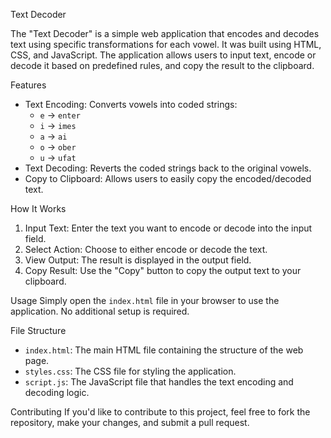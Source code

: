 Text Decoder


The "Text Decoder" is a simple web application that encodes and decodes text using specific transformations for each vowel. It was built using HTML, CSS, and JavaScript. The application allows users to input text, encode or decode it based on predefined rules, and copy the result to the clipboard.

Features
- Text Encoding: Converts vowels into coded strings:
  - `e` -> `enter`
  - `i` -> `imes`
  - `a` -> `ai`
  - `o` -> `ober`
  - `u` -> `ufat`
- Text Decoding: Reverts the coded strings back to the original vowels.
- Copy to Clipboard: Allows users to easily copy the encoded/decoded text.

How It Works
1. Input Text: Enter the text you want to encode or decode into the input field.
2. Select Action: Choose to either encode or decode the text.
3. View Output: The result is displayed in the output field.
4. Copy Result: Use the "Copy" button to copy the output text to your clipboard.

Usage
Simply open the `index.html` file in your browser to use the application. No additional setup is required.

File Structure
- `index.html`: The main HTML file containing the structure of the web page.
- `styles.css`: The CSS file for styling the application.
- `script.js`: The JavaScript file that handles the text encoding and decoding logic.

Contributing
If you'd like to contribute to this project, feel free to fork the repository, make your changes, and submit a pull request.
